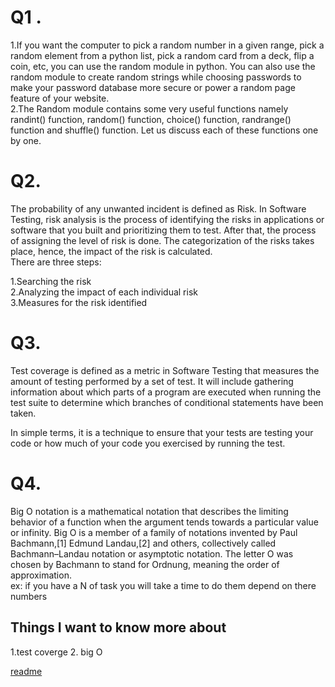 # Q1 .<br>
1.If you want the computer to pick a random number in a given range, pick a random element from a python list, pick a random card from a deck, flip a coin, etc, you can use the random module in python. You can also use the random module to create random strings while choosing passwords to make your password database more secure or power a random page feature of your website.
<br>
2.The Random module contains some very useful functions namely randint() function, random() function, choice() function, randrange() function and shuffle() function. Let us discuss each of these functions one by one.
<br>
# Q2.<br>
The probability of any unwanted incident is defined as Risk. In Software Testing, risk analysis is the process of identifying the risks in applications or software that you built and prioritizing them to test. After that, the process of assigning the level of risk is done. The categorization of the risks takes place, hence, the impact of the risk is calculated.
<br>
There are three steps:<br>

1.Searching the risk<br>
2.Analyzing the impact of each individual risk<br>
3.Measures for the risk identified<br>
# Q3.<br>
Test coverage is defined as a metric in Software Testing that measures the amount of testing performed by a set of test. It will include gathering information about which parts of a program are executed when running the test suite to determine which branches of conditional statements have been taken.

In simple terms, it is a technique to ensure that your tests are testing your code or how much of your code you exercised by running the test.
# Q4.<br>
Big O notation is a mathematical notation that describes the limiting behavior of a function when the argument tends towards a particular value or infinity. Big O is a member of a family of notations invented by Paul Bachmann,[1] Edmund Landau,[2] and others, collectively called Bachmann–Landau notation or asymptotic notation. The letter O was chosen by Bachmann to stand for Ordnung, meaning the order of approximation.
<br>
ex: if you have a N of task you will take a time to do them depend on there numbers

## Things I want to know more about
1.test coverge
2. big O

[readme]()
